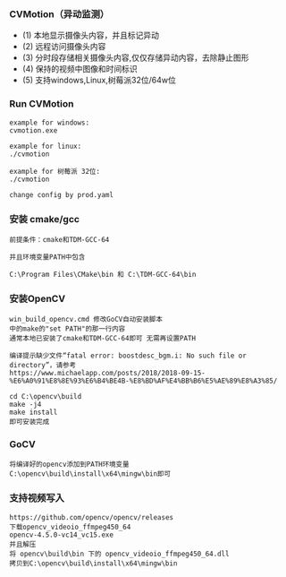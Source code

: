 ### CVMotion（异动监测） 
 - (1) 本地显示摄像头内容，并且标记异动
 - (2) 远程访问摄像头内容
 - (3) 分时段存储相关摄像头内容,仅仅存储异动内容，去除静止图形
 - (4) 保持的视频中图像和时间标识
 - (5) 支持windows,Linux,树莓派32位/64w位

### Run CVMotion 
```
example for windows:
cvmotion.exe 

example for linux:
./cvmotion 

example for 树莓派 32位:
./cvmotion 

change config by prod.yaml
```

### 安装 cmake/gcc
```
前提条件：cmake和TDM-GCC-64

并且环境变量PATH中包含

C:\Program Files\CMake\bin 和 C:\TDM-GCC-64\bin
```

### 安装OpenCV 

```
win_build_opencv.cmd 修改GoCV自动安装脚本
中的make的"set PATH"的那一行内容
通常本地已安装了cmake和TDM-GCC-64即可 无需再设置PATH

编译提示缺少文件“fatal error: boostdesc_bgm.i: No such file or directory”，请参考
https://www.michaelapp.com/posts/2018/2018-09-15-%E6%A0%91%E8%8E%93%E6%B4%BE4B-%E8%BD%AF%E4%BB%B6%E5%AE%89%E8%A3%85/

cd C:\opencv\build
make -j4 
make install 
即可安装完成
```

### GoCV
```
将编译好的opencv添加到PATH环境变量
C:\opencv\build\install\x64\mingw\bin即可
```

### 支持视频写入
```
https://github.com/opencv/opencv/releases
下载opencv_videoio_ffmpeg450_64
opencv-4.5.0-vc14_vc15.exe
并且解压
将 opencv\build\bin 下的 opencv_videoio_ffmpeg450_64.dll
拷贝到C:\opencv\build\install\x64\mingw\bin
```
